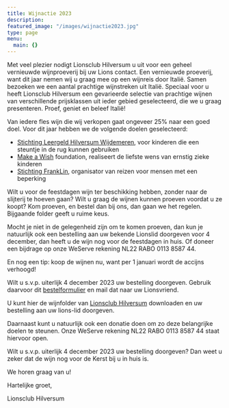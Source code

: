 ```yaml
---
title: Wijnactie 2023
description:
featured_image: "/images/wijnactie2023.jpg"
type: page
menu:
  main: {}
---
```


Met veel plezier nodigt Lionsclub Hilversum u uit voor een geheel vernieuwde wijnproeverij bij uw Lions contact. Een vernieuwde proeverij, want dit jaar nemen wij u graag mee op een wijnreis door Italië. Samen bezoeken we een aantal prachtige wijnstreken uit Italië. Speciaal voor u heeft Lionsclub Hilversum een gevarieerde selectie van prachtige wijnen van verschillende prijsklassen uit ieder gebied geselecteerd, die we u graag presenteren. Proef, geniet en beleef Italië! 

Van iedere fles wijn die wij verkopen gaat ongeveer 25% naar een goed doel. Voor dit jaar hebben we de volgende doelen geselecteerd:

* [Stichting Leergeld Hilversum Wijdemeren](https://www.leergeldhilversumwijdemeren.nl), voor kinderen die een steuntje in de rug kunnen gebruiken
* [Make a Wish](https://makeawishnederland.org) foundation, realiseert de liefste wens van ernstig zieke kinderen
* [Stichting FrankLin](http://www.stichtingfranklin.nl), organisator van reizen voor mensen met een beperking

Wilt u voor de feestdagen wijn ter beschikking hebben, zonder naar de slijterij te hoeven gaan? Wilt u graag de wijnen kunnen proeven voordat u ze koopt? Kom proeven, en bestel dan bij ons, dan gaan we het regelen. Bijgaande folder geeft u ruime keus.

Mocht je niet in de gelegenheid zijn om te komen proeven, dan kun je natuurlijk ook een bestelling aan uw bekende Lionslid doorgeven voor 4 december, dan heeft u de wijn nog voor de feestdagen in huis. Of doneer een bijdrage op onze WeServe rekening NL22 RABO 0113 8587 44. 

En nog een tip: koop de wijnen nu, want per 1 januari wordt de accijns verhoogd!

Wilt u s.v.p. uiterlijk 4 december 2023 uw bestelling doorgeven. Gebruik daarvoor dit [bestelformulier](https://lionshilversum.nl/bestelformulier.xlsx) en mail dat naar uw Lionsvriend.

U kunt hier de wijnfolder van [Lionsclub Hilversum](https://lionshilversum.nl/wijnactie2023.pdf) downloaden en uw bestelling aan uw lions-lid doorgeven.

Daarnaast kunt u natuurlijk ook een donatie doen om zo deze belangrijke doelen te steunen. Onze WeServe rekening NL22 RABO 0113 8587 44 staat hiervoor open.

Wilt u s.v.p. uiterlijk 4 december 2023 uw bestelling doorgeven? Dan weet u zeker dat de wijn nog voor de Kerst bij u in huis is.

We horen graag van u!

Hartelijke groet,

Lionsclub Hilversum
